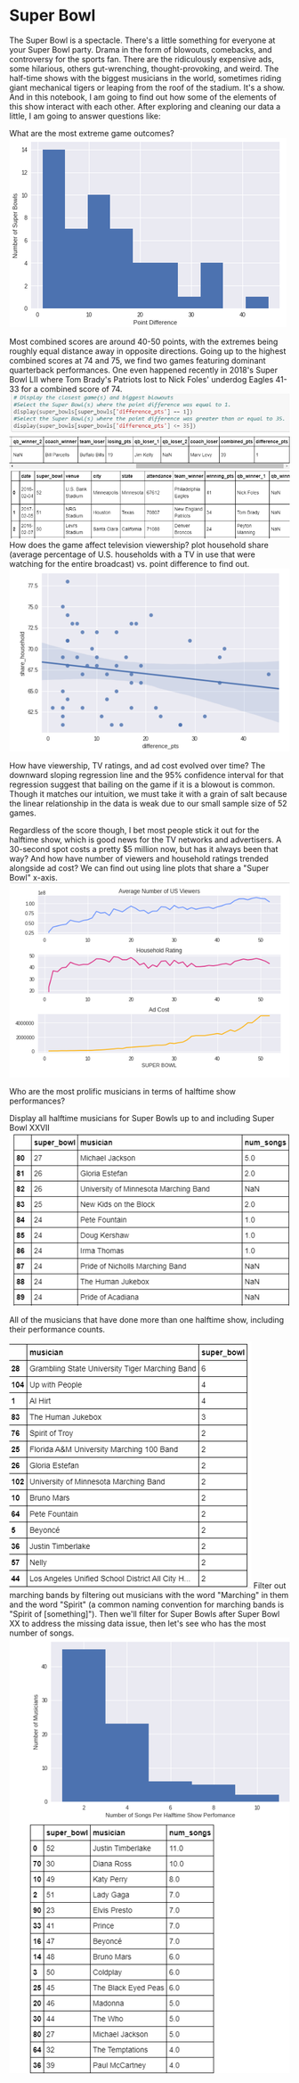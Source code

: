 

# Super Bowl 
The Super Bowl is a spectacle. There's a little something for everyone at your Super Bowl party. Drama in the form of blowouts, comebacks, and controversy for the sports fan. There are the ridiculously expensive ads, some hilarious, others gut-wrenching, thought-provoking, and weird. The half-time shows with the biggest musicians in the world, sometimes riding giant mechanical tigers or leaping from the roof of the stadium. It's a show. And in this notebook, I am going to find out how some of the elements of this show interact with each other. After exploring and cleaning our data a little, I am going to answer questions like:

What are the most extreme game outcomes?
![outcome](https://github.com/LadyWinterD/Super-Bowl-data-analysis/blob/master/img/different%20Points.PNG)

Most combined scores are around 40-50 points, with the extremes being roughly equal distance away in opposite directions. Going up to the highest combined scores at 74 and 75, we find two games featuring dominant quarterback performances. One even happened recently in 2018's Super Bowl LII where Tom Brady's Patriots lost to Nick Foles' underdog Eagles 41-33 for a combined score of 74.
![outcome](https://github.com/LadyWinterD/Super-Bowl-data-analysis/blob/master/img/different%20Points2.PNG)
![outcome](https://github.com/LadyWinterD/Super-Bowl-data-analysis/blob/master/img/different%20Points3.PNG)
How does the game affect television viewership?
plot household share (average percentage of U.S. households with a TV in use that were watching for the entire broadcast) vs. point difference to find out.
![outcome](https://github.com/LadyWinterD/Super-Bowl-data-analysis/blob/master/img/viewership1.PNG)

How have viewership, TV ratings, and ad cost evolved over time?
The downward sloping regression line and the 95% confidence interval for that regression suggest that bailing on the game if it is a blowout is common. Though it matches our intuition, we must take it with a grain of salt because the linear relationship in the data is weak due to our small sample size of 52 games.

Regardless of the score though, I bet most people stick it out for the halftime show, which is good news for the TV networks and advertisers. A 30-second spot costs a pretty $5 million now, but has it always been that way? And how have number of viewers and household ratings trended alongside ad cost? We can find out using line plots that share a "Super Bowl" x-axis.
![outcome](https://github.com/LadyWinterD/Super-Bowl-data-analysis/blob/master/img/viewership2.PNG)

Who are the most prolific musicians in terms of halftime show performances?

Display all halftime musicians for Super Bowls up to and including Super Bowl XXVII
![outcome](https://github.com/LadyWinterD/Super-Bowl-data-analysis/blob/master/img/musician.PNG)

All of the musicians that have done more than one halftime show, including their performance counts.

![outcome](https://github.com/LadyWinterD/Super-Bowl-data-analysis/blob/master/img/musician1.PNG)
Filter out marching bands by filtering out musicians with the word "Marching" in them and the word "Spirit" (a common naming convention for marching bands is "Spirit of [something]"). Then we'll filter for Super Bowls after Super Bowl XX to address the missing data issue, then let's see who has the most number of songs.
![outcome](https://github.com/LadyWinterD/Super-Bowl-data-analysis/blob/master/img/musician2.PNG)
